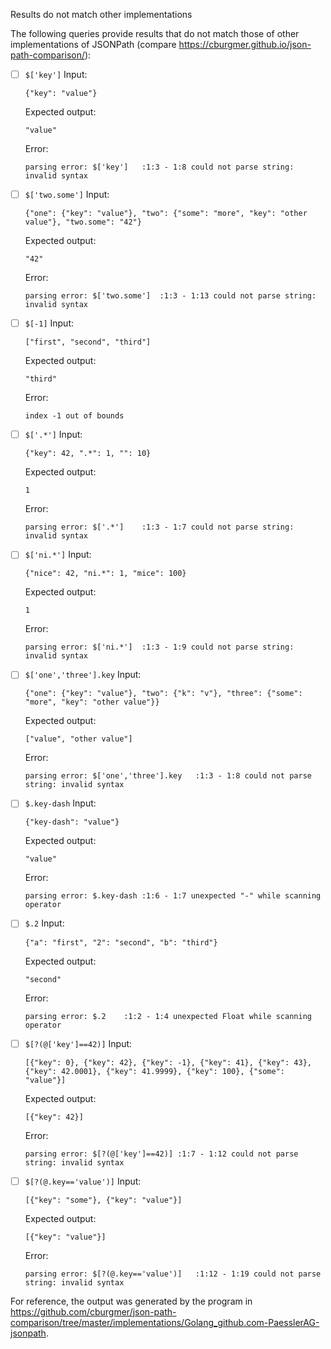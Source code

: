 Results do not match other implementations

The following queries provide results that do not match those of other implementations of JSONPath
(compare https://cburgmer.github.io/json-path-comparison/):

- [ ] `$['key']`
  Input:
  ```
  {"key": "value"}
  ```
  Expected output:
  ```
  "value"
  ```
  Error:
  ```
  parsing error: $['key']	:1:3 - 1:8 could not parse string: invalid syntax
  ```

- [ ] `$['two.some']`
  Input:
  ```
  {"one": {"key": "value"}, "two": {"some": "more", "key": "other value"}, "two.some": "42"}
  ```
  Expected output:
  ```
  "42"
  ```
  Error:
  ```
  parsing error: $['two.some']	:1:3 - 1:13 could not parse string: invalid syntax
  ```

- [ ] `$[-1]`
  Input:
  ```
  ["first", "second", "third"]
  ```
  Expected output:
  ```
  "third"
  ```
  Error:
  ```
  index -1 out of bounds
  ```

- [ ] `$['.*']`
  Input:
  ```
  {"key": 42, ".*": 1, "": 10}
  ```
  Expected output:
  ```
  1
  ```
  Error:
  ```
  parsing error: $['.*']	:1:3 - 1:7 could not parse string: invalid syntax
  ```

- [ ] `$['ni.*']`
  Input:
  ```
  {"nice": 42, "ni.*": 1, "mice": 100}
  ```
  Expected output:
  ```
  1
  ```
  Error:
  ```
  parsing error: $['ni.*']	:1:3 - 1:9 could not parse string: invalid syntax
  ```

- [ ] `$['one','three'].key`
  Input:
  ```
  {"one": {"key": "value"}, "two": {"k": "v"}, "three": {"some": "more", "key": "other value"}}
  ```
  Expected output:
  ```
  ["value", "other value"]
  ```
  Error:
  ```
  parsing error: $['one','three'].key	:1:3 - 1:8 could not parse string: invalid syntax
  ```

- [ ] `$.key-dash`
  Input:
  ```
  {"key-dash": "value"}
  ```
  Expected output:
  ```
  "value"
  ```
  Error:
  ```
  parsing error: $.key-dash	:1:6 - 1:7 unexpected "-" while scanning operator
  ```

- [ ] `$.2`
  Input:
  ```
  {"a": "first", "2": "second", "b": "third"}
  ```
  Expected output:
  ```
  "second"
  ```
  Error:
  ```
  parsing error: $.2	:1:2 - 1:4 unexpected Float while scanning operator
  ```

- [ ] `$[?(@['key']==42)]`
  Input:
  ```
  [{"key": 0}, {"key": 42}, {"key": -1}, {"key": 41}, {"key": 43}, {"key": 42.0001}, {"key": 41.9999}, {"key": 100}, {"some": "value"}]
  ```
  Expected output:
  ```
  [{"key": 42}]
  ```
  Error:
  ```
  parsing error: $[?(@['key']==42)]	:1:7 - 1:12 could not parse string: invalid syntax
  ```

- [ ] `$[?(@.key=='value')]`
  Input:
  ```
  [{"key": "some"}, {"key": "value"}]
  ```
  Expected output:
  ```
  [{"key": "value"}]
  ```
  Error:
  ```
  parsing error: $[?(@.key=='value')]	:1:12 - 1:19 could not parse string: invalid syntax
  ```


For reference, the output was generated by the program in https://github.com/cburgmer/json-path-comparison/tree/master/implementations/Golang_github.com-PaesslerAG-jsonpath.
